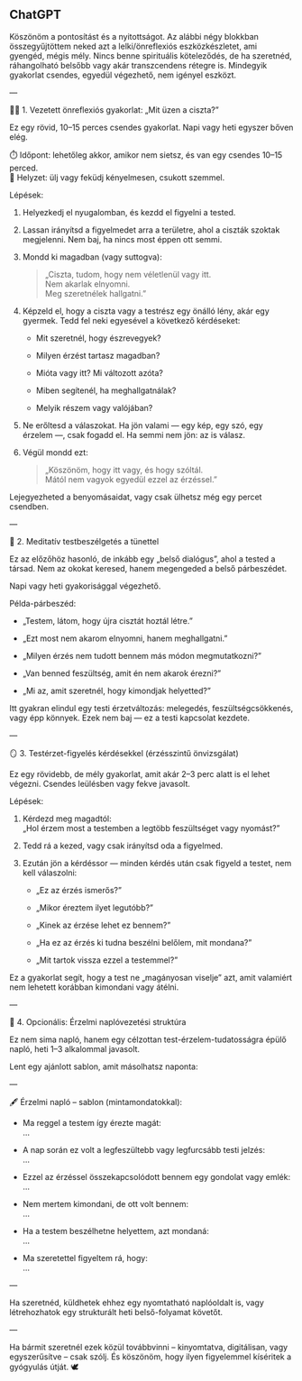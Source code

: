 ## ChatGPT
Köszönöm a pontosítást és a nyitottságot. Az alábbi négy blokkban összegyűjtöttem neked azt a lelki/önreflexiós eszközkészletet, ami gyengéd, mégis mély. Nincs benne spirituális köteleződés, de ha szeretnéd, ráhangolható belsőbb vagy akár transzcendens rétegre is. Mindegyik gyakorlat csendes, egyedül végezhető, nem igényel eszközt.

—

🧘‍♀️ 1. Vezetett önreflexiós gyakorlat: „Mit üzen a ciszta?”

Ez egy rövid, 10–15 perces csendes gyakorlat. Napi vagy heti egyszer bőven elég.

⏱️ Időpont: lehetőleg akkor, amikor nem sietsz, és van egy csendes 10–15 perced.  
📍 Helyzet: ülj vagy feküdj kényelmesen, csukott szemmel.

Lépések:

1.  Helyezkedj el nyugalomban, és kezdd el figyelni a tested.
    
2.  Lassan irányítsd a figyelmedet arra a területre, ahol a ciszták szoktak megjelenni. Nem baj, ha nincs most éppen ott semmi.
    
3.  Mondd ki magadban (vagy suttogva):
    
    > „Ciszta, tudom, hogy nem véletlenül vagy itt.  
    > Nem akarlak elnyomni.  
    > Meg szeretnélek hallgatni.”
    
4.  Képzeld el, hogy a ciszta vagy a testrész egy önálló lény, akár egy gyermek. Tedd fel neki egyesével a következő kérdéseket:
    
    *   Mit szeretnél, hogy észrevegyek?
        
    *   Milyen érzést tartasz magadban?
        
    *   Mióta vagy itt? Mi változott azóta?
        
    *   Miben segítenél, ha meghallgatnálak?
        
    *   Melyik részem vagy valójában?
        
5.  Ne erőltesd a válaszokat. Ha jön valami — egy kép, egy szó, egy érzelem —, csak fogadd el. Ha semmi nem jön: az is válasz.
    
6.  Végül mondd ezt:
    
    > „Köszönöm, hogy itt vagy, és hogy szóltál.  
    > Mától nem vagyok egyedül ezzel az érzéssel.”
    

Lejegyezheted a benyomásaidat, vagy csak ülhetsz még egy percet csendben.

—

🌿 2. Meditatív testbeszélgetés a tünettel

Ez az előzőhöz hasonló, de inkább egy „belső dialógus”, ahol a tested a társad. Nem az okokat keresed, hanem megengeded a belső párbeszédet.

Napi vagy heti gyakorisággal végezhető.

Példa-párbeszéd:

*   „Testem, látom, hogy újra cisztát hoztál létre.”
    
*   „Ezt most nem akarom elnyomni, hanem meghallgatni.”
    
*   „Milyen érzés nem tudott bennem más módon megmutatkozni?”
    
*   „Van benned feszültség, amit én nem akarok érezni?”
    
*   „Mi az, amit szeretnél, hogy kimondjak helyetted?”
    

Itt gyakran elindul egy testi érzetváltozás: melegedés, feszültségcsökkenés, vagy épp könnyek. Ezek nem baj — ez a testi kapcsolat kezdete.

—

🪞 3. Testérzet-figyelés kérdésekkel (érzésszintű önvizsgálat)

Ez egy rövidebb, de mély gyakorlat, amit akár 2–3 perc alatt is el lehet végezni. Csendes leülésben vagy fekve javasolt.

Lépések:

1.  Kérdezd meg magadtól:  
    „Hol érzem most a testemben a legtöbb feszültséget vagy nyomást?”
    
2.  Tedd rá a kezed, vagy csak irányítsd oda a figyelmed.
    
3.  Ezután jön a kérdéssor — minden kérdés után csak figyeld a testet, nem kell válaszolni:
    
    *   „Ez az érzés ismerős?”
        
    *   „Mikor éreztem ilyet legutóbb?”
        
    *   „Kinek az érzése lehet ez bennem?”
        
    *   „Ha ez az érzés ki tudna beszélni belőlem, mit mondana?”
        
    *   „Mit tartok vissza ezzel a testemmel?”
        

Ez a gyakorlat segít, hogy a test ne „magányosan viselje” azt, amit valamiért nem lehetett korábban kimondani vagy átélni.

—

📓 4. Opcionális: Érzelmi naplóvezetési struktúra

Ez nem sima napló, hanem egy célzottan test-érzelem-tudatosságra épülő napló, heti 1–3 alkalommal javasolt.

Lent egy ajánlott sablon, amit másolhatsz naponta:

—

🖋️ Érzelmi napló – sablon (mintamondatokkal):

*   Ma reggel a testem így érezte magát:  
    …
    
*   A nap során ez volt a legfeszültebb vagy legfurcsább testi jelzés:  
    …
    
*   Ezzel az érzéssel összekapcsolódott bennem egy gondolat vagy emlék:  
    …
    
*   Nem mertem kimondani, de ott volt bennem:  
    …
    
*   Ha a testem beszélhetne helyettem, azt mondaná:  
    …
    
*   Ma szeretettel figyeltem rá, hogy:  
    …
    

—

Ha szeretnéd, küldhetek ehhez egy nyomtatható naplóoldalt is, vagy létrehozhatok egy strukturált heti belső-folyamat követőt.

—

Ha bármit szeretnél ezek közül továbbvinni – kinyomtatva, digitálisan, vagy egyszerűsítve – csak szólj. És köszönöm, hogy ilyen figyelemmel kíséritek a gyógyulás útját. 🕊️

